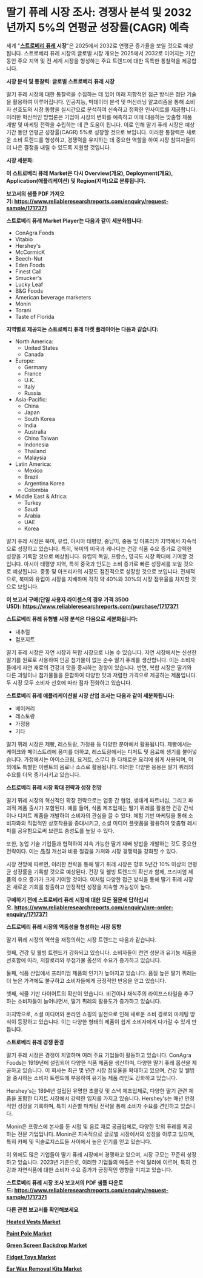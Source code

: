 <p><h1>딸기 퓨레 시장 조사: 경쟁사 분석 및 2032년까지 5%의 연평균 성장률(CAGR) 예측</h1></p><p>세계 "<strong><a href="https://www.reliableresearchreports.com/strawberry-puree-r1717371?utm_campaign=105&utm_medium=8&utm_source=Github&utm_content=ia&utm_term=08022025&utm_id=strawberry-puree">스트로베리 퓨레&nbsp;</a></strong><strong>시장</strong>"은 2025에서 2032로 연평균 증가율을 보일 것으로 예상됩니다. 스트로베리 퓨레 시장의 글로벌 시장 개요는 2025에서 2032로 이어지는 기간 동안 주요 지역 및 전 세계 시장을 형성하는 주요 트렌드에 대한 독특한 통찰력을 제공합니다.</p>
<p><strong>시장 분석 및 통찰력: 글로벌 스트로베리 퓨레 시장</strong></p>
<p><p>딸기 퓨레 시장에 대한 통찰력을 수집하는 데 있어 미래 지향적인 접근 방식은 첨단 기술을 활용하여 이루어집니다. 인공지능, 빅데이터 분석 및 머신러닝 알고리즘을 통해 소비자 선호도와 시장 동향을 실시간으로 분석하여 신속하고 정확한 인사이트를 제공합니다. 이러한 혁신적인 방법론은 기업이 시장의 변화를 예측하고 이에 대응하는 맞춤형 제품 개발 및 마케팅 전략을 수립하는 데 큰 도움이 됩니다. 이로 인해 딸기 퓨레 시장은 예상 기간 동안 연평균 성장률(CAGR) 5%로 성장할 것으로 보입니다. 이러한 통찰력은 새로운 소비 트렌드를 형성하고, 경쟁력을 유지하는 데 중요한 역할을 하여 시장 참여자들이 더 나은 결정을 내릴 수 있도록 지원할 것입니다.</p><a href="%7CAUTHORITHY_DOMAIN_URL%7C?utm_campaign=105&utm_medium=8&utm_source=Github&utm_content=ia&utm_term=08022025&utm_id=strawberry-puree"></a></p>
<p><strong>시장 세분화:</strong></p>
<p><strong>이 스트로베리 퓨레 Market은 다시 Overview(개요), Deployment(개요), Application(애플리케이션) 및 Region(지역)으로 분류됩니다.</strong></p>
<p><strong>보고서의 샘플 PDF 가져오기:&nbsp;<a href="https://www.reliableresearchreports.com/enquiry/request-sample/1717371?utm_campaign=105&utm_medium=8&utm_source=Github&utm_content=ia&utm_term=08022025&utm_id=strawberry-puree">https://www.reliableresearchreports.com/enquiry/request-sample/1717371</a></strong><strong></strong></p>
<p><strong>스트로베리 퓨레 Market Player는 다음과 같이 세분화됩니다:</strong></p>
<p><ul><li>ConAgra Foods</li><li>Vitabio</li><li>Hershey's</li><li>McCormicK</li><li>Beech-Nut</li><li>Eden Foods</li><li>Finest Call</li><li>Smucker's</li><li>Lucky Leaf</li><li>B&G Foods</li><li>American beverage marketers</li><li>Monin</li><li>Torani</li><li>Taste of Florida</li></ul></p>
<p><strong>지역별로 제공되는 스트로베리 퓨레 마켓 플레이어는 다음과 같습니다:</strong></p>
<p><ul>
    <li>
        North America:
        <ul>
            <li>United States</li>
            <li>Canada</li>
        </ul>
    </li>
    <li>
        Europe:
        <ul>
            <li>Germany</li>
            <li>France</li>
            <li>U.K.</li>
            <li>Italy</li>
            <li>Russia</li>
        </ul>
    </li>
    <li>
        Asia-Pacific:
        <ul>
            <li>China</li>
            <li>Japan</li>
            <li>South Korea</li>
            <li>India</li>
            <li>Australia</li>
            <li>China Taiwan</li>
            <li>Indonesia</li>
            <li>Thailand</li>
            <li>Malaysia</li>
        </ul>
    </li>
    <li>
        Latin America:
        <ul>
            <li>Mexico</li>
            <li>Brazil</li>
            <li>Argentina Korea</li>
            <li>Colombia</li>
        </ul>
    </li>
    <li>
        Middle East & Africa:
        <ul>
            <li>Turkey</li>
            <li>Saudi</li>
            <li>Arabia</li>
            <li>UAE</li>
            <li>Korea</li>
        </ul>
    </li>
    </ul></p>
<p><p>딸기 퓨레 시장은 북미, 유럽, 아시아 태평양, 중남미, 중동 및 아프리카 지역에서 지속적으로 성장하고 있습니다. 특히, 북미의 미국과 캐나다는 건강 식품 수요 증가로 강력한 성장을 기록할 것으로 예상됩니다. 유럽의 독일, 프랑스, 영국도 시장 확대에 기여할 것입니다. 아시아 태평양 지역, 특히 중국과 인도는 소비 증가로 빠른 성장세를 보일 것으로 예상됩니다. 중동 및 아프리카의 시장도 점진적으로 성장할 것으로 보입니다. 전체적으로, 북미와 유럽이 시장을 지배하며 각각 약 40%와 30%의 시장 점유율을 차지할 것으로 보입니다.</p></p>
<p><strong>이 보고서 구매(단일 사용자 라이센스의 경우 가격 3500 USD):&nbsp;<a href="https://www.reliableresearchreports.com/purchase/1717371?utm_campaign=105&utm_medium=8&utm_source=Github&utm_content=ia&utm_term=08022025&utm_id=strawberry-puree">https://www.reliableresearchreports.com/purchase/1717371</a></strong></p>
<p><strong>스트로베리 퓨레 유형별 시장 분석은 다음으로 세분화됩니다:</strong></p>
<p><ul><li>내추럴</li><li>컴포지트</li></ul></p>
<p><p>딸기 퓨레 시장은 자연 시장과 복합 시장으로 나눌 수 있습니다. 자연 시장에서는 신선한 딸기를 원료로 사용하여 인공 첨가물이 없는 순수 딸기 퓨레를 생산합니다. 이는 소비자들에게 자연 재료의 건강과 맛을 중시하는 경향이 있습니다. 반면, 복합 시장은 딸기와 다른 과일이나 첨가물들을 혼합하여 다양한 맛과 저렴한 가격으로 제공하는 제품입니다. 두 시장 모두 소비자 선호에 따라 점차 진화하고 있습니다.</p></p>
<p><strong>스트로베리 퓨레 애플리케이션별 시장 산업 조사는 다음과 같이 세분화됩니다:</strong></p>
<p><ul><li>베이커리</li><li>레스토랑</li><li>가정용</li><li>기타</li></ul></p>
<p><p>딸기 퓌레 시장은 제빵, 레스토랑, 가정용 등 다양한 분야에서 활용됩니다. 제빵에서는 케이크와 페이스트리에 풍미를 더하고, 레스토랑에서는 디저트 및 음료에 생기를 불어넣습니다. 가정에서는 아이스크림, 요거트, 스무디 등 다채로운 요리에 쉽게 사용되며, 이외에도 특별한 이벤트의 음료나 소스로 활용됩니다. 이러한 다양한 응용은 딸기 퓌레의 수요를 더욱 증가시키고 있습니다.</p></p>
<p><strong>스트로베리 퓨레 시장 확대 전략과 성장 전망</strong></p>
<p><p>딸기 퓌레 시장의 혁신적인 확장 전략으로는 업종 간 협업, 생태계 파트너십, 그리고 파괴적 제품 출시가 포함된다. 예를 들어, 식품 제조업체는 딸기 퓌레를 활용한 건강 간식이나 디저트 제품을 개발하여 소비자의 관심을 끌 수 있다. 체험 기반 마케팅을 통해 소비자와의 직접적인 상호작용을 증대시키고, 소셜 미디어 플랫폼을 활용하여 맞춤형 레시피를 공유함으로써 브랜드 충성도를 높일 수 있다.</p><p>또한, 농업 기술 기업들과 협력하여 지속 가능한 딸기 재배 방법을 개발하는 것도 중요한 전략이다. 이는 品질 개선과 비용 절감을 가져와 시장 경쟁력을 강화할 수 있다. </p><p>시장 전망에 따르면, 이러한 전략을 통해 딸기 퓌레 시장은 향후 5년간 10% 이상의 연평균 성장률을 기록할 것으로 예상된다. 건강 및 웰빙 트렌드의 확산과 함께, 프리미엄 제품의 수요 증가가 크게 기여할 것이다. 이처럼 다양한 접근 방식을 통해 딸기 퓌레 시장은 새로운 기회를 창출하고 안정적인 성장을 지속할 가능성이 높다.</p></p>
<p><strong>구매하기 전에 스트로베리 퓨레 시장에 대한 모든 질문에 답하십시오.&nbsp;<a href="https://www.reliableresearchreports.com/enquiry/pre-order-enquiry/1717371?utm_campaign=105&utm_medium=8&utm_source=Github&utm_content=ia&utm_term=08022025&utm_id=strawberry-puree">https://www.reliableresearchreports.com/enquiry/pre-order-enquiry/1717371</a></strong><strong></strong></p>
<p><strong>스트로베리 퓨레 시장의 역동성을 형성하는 시장 동향</strong></p>
<p><p>딸기 퓌레 시장의 역학을 재정의하는 시장 트렌드는 다음과 같습니다.</p><p>첫째, 건강 및 웰빙 트렌드가 강화되고 있습니다. 소비자들이 천연 성분과 유기농 제품을 선호함에 따라, 저칼로리와 무첨가물 옵션의 수요가 증가하고 있습니다.</p><p>둘째, 식품 산업에서 프리미엄 제품의 인기가 높아지고 있습니다. 품질 높은 딸기 퓌레는 더 높은 가격에도 불구하고 소비자들에게 긍정적인 반응을 얻고 있습니다.</p><p>셋째, 식물 기반 다이어트의 확산이 있습니다. 비건이나 채식주의 라이프스타일을 추구하는 소비자들이 늘어나면서, 딸기 퓌레의 활용도가 증가하고 있습니다.</p><p>마지막으로, 소셜 미디어와 온라인 쇼핑의 발전으로 인해 새로운 소비 경로와 마케팅 방식이 등장하고 있습니다. 이는 다양한 형태의 제품이 쉽게 소비자에게 다가갈 수 있게 만듭니다.</p></p>
<p><strong>스트로베리 퓨레 경쟁 환경</strong></p>
<p><p>딸기 퓨레 시장은 경쟁이 치열하며 여러 주요 기업들이 활동하고 있습니다. ConAgra Foods는 1919년에 설립되어 다양한 식품 제품을 생산하며, 다양한 딸기 퓨레 옵션을 제공하고 있습니다. 이 회사는 최근 몇 년간 시장 점유율을 확대하고 있으며, 건강 및 웰빙을 중시하는 소비자 트렌드에 부응하여 유기농 제품 라인도 강화하고 있습니다.</p><p>Hershey's는 1894년 설립된 유명한 초콜릿 및 스낵 제조업체로, 다양한 딸기 관련 제품을 포함한 디저트 시장에서 강력한 입지를 가지고 있습니다. Hershey's는 매년 안정적인 성장을 기록하며, 특히 시즌별 마케팅 전략을 통해 소비자 수요를 견인하고 있습니다.</p><p>Monin은 프랑스에 본사를 둔 시럽 및 음료 재료 공급업체로, 다양한 맛의 퓨레를 제공하는 전문 기업입니다. Monin은 지속적으로 글로벌 시장에서의 성장을 이루고 있으며, 특히 카페 및 믹솔로지스트들 사이에서 높은 인기를 얻고 있습니다.</p><p>이 외에도 많은 기업들이 딸기 퓨레 시장에서 경쟁하고 있으며, 시장 규모는 꾸준히 성장하고 있습니다. 2023년 기준으로, 이러한 기업들의 매출은 수억 달러에 이르며, 특히 건강과 자연식품에 대한 소비자 수요 증가가 긍정적인 영향을 미치고 있습니다.</p></p>
<p><strong>스트로베리 퓨레 시장 조사 보고서의 PDF 샘플 다운로드:&nbsp;<a href="https://www.reliableresearchreports.com/enquiry/request-sample/1717371?utm_campaign=105&utm_medium=8&utm_source=Github&utm_content=ia&utm_term=08022025&utm_id=strawberry-puree">https://www.reliableresearchreports.com/enquiry/request-sample/1717371</a></strong></p>
<p><strong></strong></p>
<p><strong></strong></p>
<p><strong></strong></p>
<p><strong></strong></p>
<p><strong>다른 관련 보고서를 확인해보세요</strong></p>
<p><strong><p><a href="https://github.com/duscarajlha/Market-Research-Report-List-1/blob/main/heated-vests-market.md?utm_campaign=105&utm_medium=8&utm_source=Github&utm_content=ia&utm_term=08022025&utm_id=strawberry-puree">Heated Vests Market</a></p><p><a href="https://github.com/zurubting/Market-Research-Report-List-1/blob/main/paint-pole-market.md?utm_campaign=105&utm_medium=8&utm_source=Github&utm_content=ia&utm_term=08022025&utm_id=strawberry-puree">Paint Pole Market</a></p><p><a href="https://github.com/lalolatiot/Market-Research-Report-List-1/blob/main/green-screen-backdrop-market.md?utm_campaign=105&utm_medium=8&utm_source=Github&utm_content=ia&utm_term=08022025&utm_id=strawberry-puree">Green Screen Backdrop Market</a></p><p><a href="https://github.com/boluluhabeel/Market-Research-Report-List-1/blob/main/fidget-toys-market.md?utm_campaign=105&utm_medium=8&utm_source=Github&utm_content=ia&utm_term=08022025&utm_id=strawberry-puree">Fidget Toys Market</a></p><p><a href="https://github.com/ariyilmelzar/Market-Research-Report-List-1/blob/main/ear-wax-removal-kits-market.md?utm_campaign=105&utm_medium=8&utm_source=Github&utm_content=ia&utm_term=08022025&utm_id=strawberry-puree">Ear Wax Removal Kits Market</a></p></strong></p>